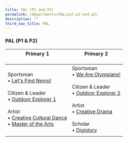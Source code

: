 ```yaml
---
title: PAL (P1 and P2)
permalink: /departments/PAL/pal-p1-and-p2/
description: ""
third_nav_title: PAL
---
```

### PAL (P1 & P2)

| Primary 1<br><br> | Primary 2<br><br> |
|---|---|
| Sportsman<br>• [Let's Find Nemo!](https://staging.d3975mj8dcgb9n.amplifyapp.com/departments/PAL/lets-find-nemo/)<br><br>Citizen & Leader<br>• [Outdoor Explorer 1](https://staging.d3975mj8dcgb9n.amplifyapp.com/departments/PAL/outdoor-explorer-1/)<br><br>Artist<br>• [Creative Cultural Dance](https://staging.d3975mj8dcgb9n.amplifyapp.com/departments/PAL/creative-cultural-dance/)<br>• [Master of the Arts](https://staging.d3975mj8dcgb9n.amplifyapp.com/departments/PAL/master-of-the-arts/) | Sportsman  <br>• [We Are Olympians!](https://staging.d3975mj8dcgb9n.amplifyapp.com/departments/PAL/we-are-olympians/)<br><br>Citizen & Leader  <br>• [Outdoor Explorer 2](https://staging.d3975mj8dcgb9n.amplifyapp.com/departments/PAL/outdoor-explorer-2/) <br><br>Artist  <br>• [Creative Drama](https://staging.d3975mj8dcgb9n.amplifyapp.com/departments/PAL/creative-drama/)<br><br>Scholar <br>• [Digistory]() |
|  |  |